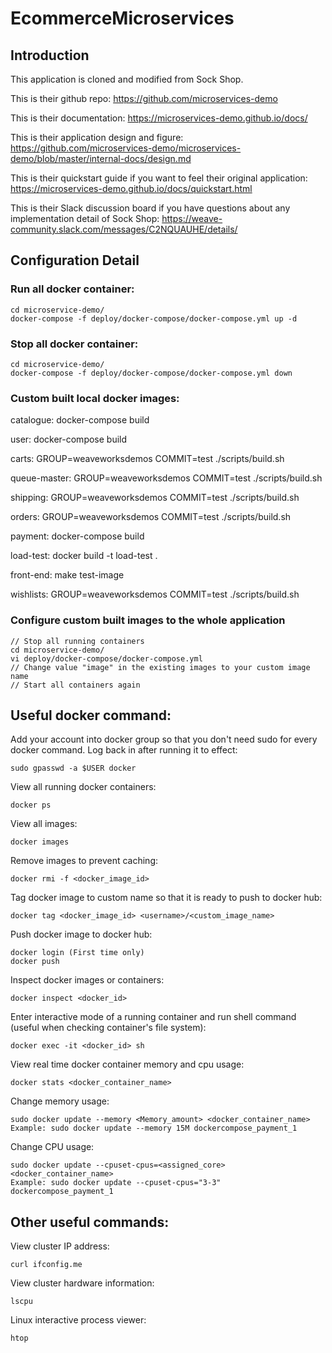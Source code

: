 # EcommerceMicroservices

## Introduction

This application is cloned and modified from Sock Shop. 

This is their github repo: https://github.com/microservices-demo

This is their documentation: https://microservices-demo.github.io/docs/

This is their application design and figure: https://github.com/microservices-demo/microservices-demo/blob/master/internal-docs/design.md

This is their quickstart guide if you want to feel their original application: https://microservices-demo.github.io/docs/quickstart.html

This is their Slack discussion board if you have questions about any implementation detail of Sock Shop: https://weave-community.slack.com/messages/C2NQUAUHE/details/


## Configuration Detail

### Run all docker container: 

```
cd microservice-demo/
docker-compose -f deploy/docker-compose/docker-compose.yml up -d
```
### Stop all docker container:
```
cd microservice-demo/
docker-compose -f deploy/docker-compose/docker-compose.yml down
```
### Custom built local docker images:
catalogue: docker-compose build

user: docker-compose build

carts: GROUP=weaveworksdemos COMMIT=test ./scripts/build.sh

queue-master: GROUP=weaveworksdemos COMMIT=test ./scripts/build.sh

shipping: GROUP=weaveworksdemos COMMIT=test ./scripts/build.sh

orders: GROUP=weaveworksdemos COMMIT=test ./scripts/build.sh

payment: docker-compose build

load-test: docker build -t load-test .

front-end: make test-image

wishlists: GROUP=weaveworksdemos COMMIT=test ./scripts/build.sh


### Configure custom built images to the whole application
```
// Stop all running containers
cd microservice-demo/
vi deploy/docker-compose/docker-compose.yml
// Change value "image" in the existing images to your custom image name
// Start all containers again
```

## Useful docker command:

Add your account into docker group so that you don't need sudo for every docker command. Log back in after running it to effect:
```
sudo gpasswd -a $USER docker
```

View all running docker containers: 
```
docker ps
```

View all images: 
```
docker images
```

Remove images to prevent caching: 
```
docker rmi -f <docker_image_id>
```

Tag docker image to custom name so that it is ready to push to docker hub:
```
docker tag <docker_image_id> <username>/<custom_image_name>
```

Push docker image to docker hub:
```
docker login (First time only)
docker push
```

Inspect docker images or containers:
```
docker inspect <docker_id>
```

Enter interactive mode of a running container and run shell command (useful when checking container's file system):
```
docker exec -it <docker_id> sh
```

View real time docker container memory and cpu usage:
```
docker stats <docker_container_name>
```

Change memory usage:
```
sudo docker update --memory <Memory_amount> <docker_container_name>
Example: sudo docker update --memory 15M dockercompose_payment_1
```

Change CPU usage:
```
sudo docker update --cpuset-cpus=<assigned_core> <docker_container_name>
Example: sudo docker update --cpuset-cpus="3-3" dockercompose_payment_1
```

## Other useful commands:

View cluster IP address:
```
curl ifconfig.me
```

View cluster hardware information:
```
lscpu
```

Linux interactive process viewer:
```
htop
```



